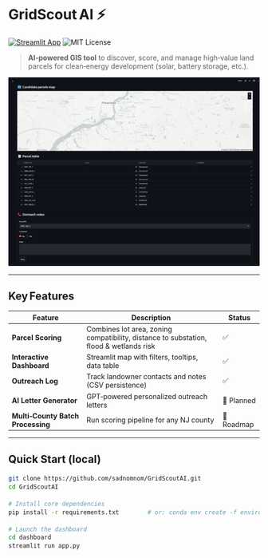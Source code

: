 # GridScout AI ⚡

[![Streamlit App](https://img.shields.io/badge/Live%20Demo-Open-green?logo=streamlit)]((https://gridscoutai-ahauz9mzzxpt7hxw7ymvrn.streamlit.app/))
![MIT License](https://img.shields.io/badge/license-MIT-blue)

> **AI‑powered GIS tool** to discover, score, and manage high‑value land parcels for clean‑energy development (solar, battery storage, etc.).

<p align="center">
  <!-- Replace with your own image -->
  <img src="assets/dashboard_screenshot.png" width="800" alt="GridScoutAI dashboard">
</p>

---

## Key Features

| Feature | Description | Status |
|---------|-------------|--------|
| **Parcel Scoring** | Combines lot area, zoning compatibility, distance to substation, flood & wetlands risk | ✅ |
| **Interactive Dashboard** | Streamlit map with filters, tooltips, data table | ✅ |
| **Outreach Log** | Track landowner contacts and notes (CSV persistence) | ✅ |
| **AI Letter Generator** | GPT‑powered personalized outreach letters | 🚧 Planned |
| **Multi‑County Batch Processing** | Run scoring pipeline for any NJ county | 🚧 Roadmap |

---

## Quick Start (local)

```bash
git clone https://github.com/sadnomnom/GridScoutAI.git
cd GridScoutAI

# Install core dependencies
pip install -r requirements.txt        # or: conda env create -f environment.yml

# Launch the dashboard
cd dashboard
streamlit run app.py
